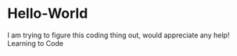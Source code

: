 # Hello-World
I am trying to figure this coding thing out, would appreciate any help!
Learning to Code
